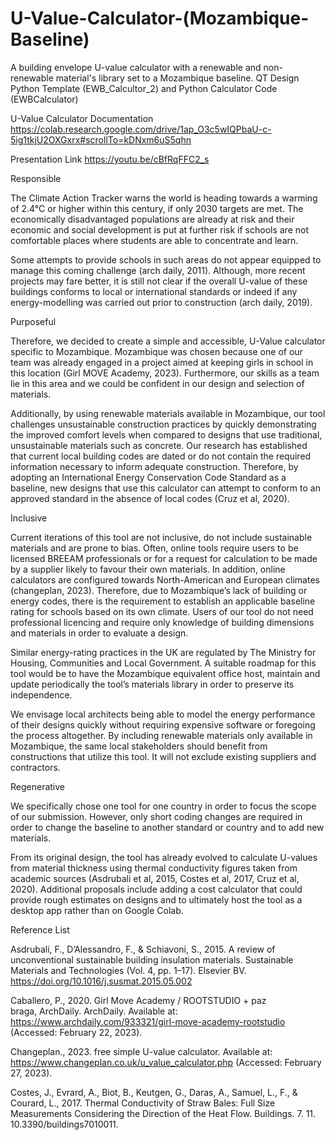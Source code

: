 # U-Value-Calculator-(Mozambique-Baseline)
A building envelope U-value calculator with a renewable and non-renewable material's library set to a Mozambique baseline. QT Design Python Template (EWB_Calcultor_2) and Python Calculator Code (EWBCalculator)

U-Value Calculator Documentation
https://colab.research.google.com/drive/1ap_O3c5wIQPbaU-c-5ig1tkjU2OXGxrx#scrollTo=kDNxm6uS5qhn

Presentation Link
https://youtu.be/cBfRqFFC2_s

Responsible

The Climate Action Tracker warns the world is heading towards a warming of 2.4°C or higher within this century, if only 2030 targets are met. The economically disadvantaged populations are already at risk and their economic and social development is put at further risk if schools are not comfortable places where students are able to concentrate and learn.

Some attempts to provide schools in such areas do not appear equipped to manage this coming challenge (arch daily, 2011). Although, more recent projects may fare better, it is still not clear if the overall U-value of these buildings conforms to local or international standards or indeed if any energy-modelling was carried out prior to construction (arch daily, 2019).

Purposeful

Therefore, we decided to create a simple and accessible, U-Value calculator specific to Mozambique. Mozambique was chosen because one of our team was already engaged in a project aimed at keeping girls in school in this location (Girl MOVE Academy, 2023). Furthermore, our skills as a team lie in this area and we could be confident in our design and selection of materials.

Additionally, by using renewable materials available in Mozambique, our tool challenges unsustainable construction practices by quickly demonstrating the improved comfort levels when compared to designs that use traditional, unsustainable materials such as concrete. Our research has established that current local building codes are dated or do not contain the required information necessary to inform adequate construction. Therefore, by adopting an International Energy Conservation Code Standard as a baseline, new designs that use this calculator can attempt to conform to an approved standard in the absence of local codes (Cruz et al, 2020).

Inclusive

Current iterations of this tool are not inclusive, do not include sustainable materials and are prone to bias. Often, online tools require users to be licensed BREEAM professionals or for a request for calculation to be made by a supplier likely to favour their own materials. In addition, online calculators are configured towards North-American and European climates (changeplan, 2023). Therefore, due to Mozambique’s lack of building or energy codes, there is the requirement to establish an applicable baseline rating for schools based on its own climate. Users of our tool do not need professional licencing and require only knowledge of building dimensions and materials in order to evaluate a design.

Similar energy-rating practices in the UK are regulated by The Ministry for Housing, Communities and Local Government. A suitable roadmap for this tool would be to have the Mozambique equivalent office host, maintain and update periodically the tool’s materials library in order to preserve its independence.

We envisage local architects being able to model the energy performance of their designs quickly without requiring expensive software or foregoing the process altogether. By including renewable materials only available in Mozambique, the same local stakeholders should benefit from constructions that utilize this tool. It will not exclude existing suppliers and contractors. 

Regenerative

We specifically chose one tool for one country in order to focus the scope of our submission. However, only short coding changes are required in order to change the baseline to another standard or country and to add new materials.

From its original design, the tool has already evolved to calculate U-values from material thickness using thermal conductivity figures taken from academic sources (Asdrubali et al, 2015, Costes et al, 2017, Cruz et al, 2020). Additional proposals include adding a cost calculator that could provide rough estimates on designs and to ultimately host the tool as a desktop app rather than on Google Colab. 

Reference List

Asdrubali, F., D’Alessandro, F., & Schiavoni, S., 2015. A review of unconventional sustainable building insulation materials. Sustainable Materials and Technologies (Vol. 4, pp. 1–17). Elsevier BV. https://doi.org/10.1016/j.susmat.2015.05.002
 
Caballero, P., 2020. Girl Move Academy / ROOTSTUDIO + paz braga, ArchDaily. ArchDaily. Available at: https://www.archdaily.com/933321/girl-move-academy-rootstudio (Accessed: February 22, 2023). 

Changeplan., 2023. free simple U-value calculator. Available at: https://www.changeplan.co.uk/u_value_calculator.php (Accessed: February 27, 2023). 

Costes, J., Evrard, A., Biot, B., Keutgen, G., Daras, A., Samuel, L., F., & Courard, L., 2017. Thermal Conductivity of Straw Bales: Full Size Measurements Considering the Direction of the Heat Flow. Buildings. 7. 11. 10.3390/buildings7010011.
